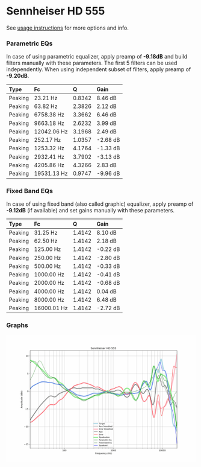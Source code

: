 # Sennheiser HD 555
See [usage instructions](https://github.com/jaakkopasanen/AutoEq#usage) for more options and info.

### Parametric EQs
In case of using parametric equalizer, apply preamp of **-9.18dB** and build filters manually
with these parameters. The first 5 filters can be used independently.
When using independent subset of filters, apply preamp of **-9.20dB**.

| Type    | Fc          |      Q | Gain     |
|:--------|:------------|:-------|:---------|
| Peaking | 23.21 Hz    | 0.8342 | 8.46 dB  |
| Peaking | 63.82 Hz    | 2.3826 | 2.12 dB  |
| Peaking | 6758.38 Hz  | 3.3662 | 6.46 dB  |
| Peaking | 9663.18 Hz  | 2.6232 | 3.99 dB  |
| Peaking | 12042.06 Hz | 3.1968 | 2.49 dB  |
| Peaking | 252.17 Hz   | 1.0357 | -2.68 dB |
| Peaking | 1253.32 Hz  | 4.1764 | -1.33 dB |
| Peaking | 2932.41 Hz  | 3.7902 | -3.13 dB |
| Peaking | 4205.86 Hz  | 4.3266 | 2.83 dB  |
| Peaking | 19531.13 Hz | 0.9747 | -9.96 dB |

### Fixed Band EQs
In case of using fixed band (also called graphic) equalizer, apply preamp of **-9.12dB**
(if available) and set gains manually with these parameters.

| Type    | Fc          |      Q | Gain     |
|:--------|:------------|:-------|:---------|
| Peaking | 31.25 Hz    | 1.4142 | 8.10 dB  |
| Peaking | 62.50 Hz    | 1.4142 | 2.18 dB  |
| Peaking | 125.00 Hz   | 1.4142 | -0.22 dB |
| Peaking | 250.00 Hz   | 1.4142 | -2.80 dB |
| Peaking | 500.00 Hz   | 1.4142 | -0.33 dB |
| Peaking | 1000.00 Hz  | 1.4142 | -0.41 dB |
| Peaking | 2000.00 Hz  | 1.4142 | -0.68 dB |
| Peaking | 4000.00 Hz  | 1.4142 | 0.04 dB  |
| Peaking | 8000.00 Hz  | 1.4142 | 6.48 dB  |
| Peaking | 16000.01 Hz | 1.4142 | -2.72 dB |

### Graphs
![](./Sennheiser%20HD%20555.png)